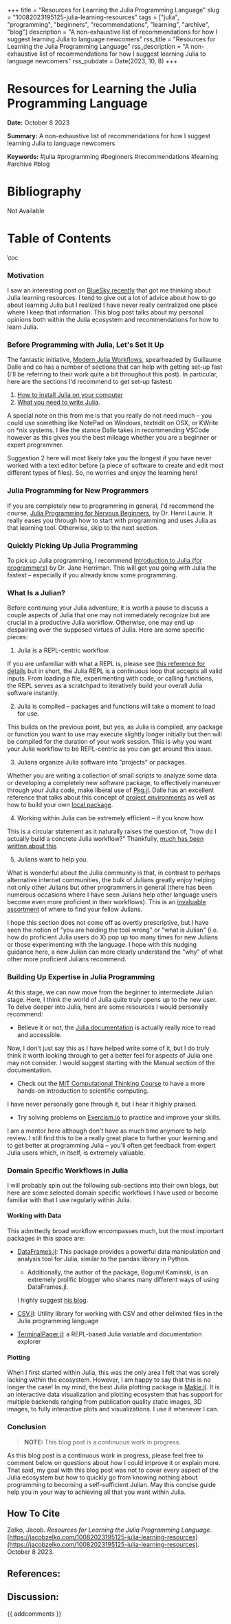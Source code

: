 +++
title = "Resources for Learning the Julia Programming Language"
slug = "10082023195125-julia-learning-resources"
tags = ["julia", "programming", "beginners", "recommendations", "learning", "archive", "blog"]
description = "A non-exhaustive list of recommendations for how I suggest learning Julia to language newcomers"
rss_title = "Resources for Learning the Julia Programming Language"
rss_description = "A non-exhaustive list of recommendations for how I suggest learning Julia to language newcomers"
rss_pubdate = Date(2023, 10, 8)
+++



Resources for Learning the Julia Programming Language
=========

**Date:** October 8 2023

**Summary:** A non-exhaustive list of recommendations for how I suggest learning Julia to language newcomers

**Keywords:** #julia #programming #beginners #recommendations #learning #archive #blog

Bibliography
==========

Not Available

Table of Contents
=========

\toc

### Motivation

I saw an interesting post on [BlueSky recently](https://bsky.app/profile/naturepoker.bsky.social/post/3kb7gi65xqm2a) that got me thinking about Julia learning resources. I tend to give out a lot of advice about how to go about learning Julia but I realized I have never really centralized one place where I keep that information. This blog post talks about my personal opinions both within the Julia ecosystem and recommendations for how to learn Julia.

### Before Programming with Julia, Let's Set It Up

The fantastic initiative, [Modern Julia Workflows](modernjuliaworkflows.github.io/), spearheaded by Guillaume Dalle and co has a number of sections that can help with getting set-up fast (I'll be referring to their work quite a bit throughout this post). In particular, here are the sections I'd recommend to get set-up fastest:

1. [How to install Julia on your computer](https://modernjuliaworkflows.github.io/pages/writing/#installation)
2. [What you need to write Julia](https://modernjuliaworkflows.github.io/pages/writing/#installation).

A special note on this from me is that you really do not need much – you could use something like NotePad on Windows, textedit on OSX, or KWrite on *nix systems. I like the stance Dalle takes in recommending VSCode however as this gives you the best mileage whether you are a beginner or expert programmer.

Suggestion 2 here will most likely take you the longest if you have never worked with a text editor before (a piece of software to create and edit most different types of files). So, no worries and enjoy the learning here!

### Julia Programming for New Programmers

If you are completely new to programming in general, I'd recommend the course, [Julia Programming for Nervous Beginners](https://juliaacademy.com/p/julia-programming-for-nervous-beginners), by Dr. Henri Laurie. It really eases you through how to start with programming and uses Julia as that learning tool. Otherwise, skip to the next section.

### Quickly Picking Up Julia Programming

To pick up Julia programming, I recommend [Introduction to Julia (for programmers)](https://juliaacademy.com/p/intro-to-julia) by Dr. Jane Herriman. This will get you going with Julia the fastest – especially if you already know some programming.

### What Is a Julian?

Before continuing your Julia adventure, it is worth a pause to discuss a couple aspects of Julia that one may not immediately recognize but are crucial in a productive Julia workflow. Otherwise, one may end up despairing over the supposed virtues of Julia. Here are some specific pieces:

1. Julia is a REPL-centric workflow.

If you are unfamiliar with what a REPL is, please see [this reference for details](https://modernjuliaworkflows.github.io/pages/writing/writing/#repl) but in short, the Julia REPL is a continuous loop that accepts all valid inputs. From loading a file, experimenting with code, or calling functions, the REPL serves as a scratchpad to iteratively build your overall Julia software instantly.

2. Julia is compiled – packages and functions will take a moment to load for use.

This builds on the previous point, but yes, as Julia is compiled, any package or function you want to use may execute slightly longer initially but then will be compiled for the duration of your work session. This is why you want your Julia workflow to be REPL-centric as you can get around this issue.

3. Julians organize Julia software into "projects" or packages.

Whether you are writing a collection of small scripts to analyze some data or developing a completely new software package, to effectively maneuver through your Julia code, make liberal use of [Pkg.jl]().  Dalle has an excellent reference that talks about this concept of [project environments](https://modernjuliaworkflows.github.io/pages/writing/writing/#local_packages) as well as how to build your own [local package](https://modernjuliaworkflows.github.io/pages/writing/writing/#local_packages).

4. Working within Julia can be extremely efficient – if you know how.

This is a circular statement as it naturally raises the question of, "how do I actually build a concrete Julia workflow?" Thankfully, [much has been written about this](https://modernjuliaworkflows.github.io/pages/writing/writing/#development_workflow)

5. Julians want to help you.

What is wonderful about the Julia community is that, in contrast to perhaps alternative internet communities, the bulk of Julians greatly enjoy helping not only other Julians but other programmers in general (there has been numerous occasions where I have seen Julians help other language users become even more proficient in their workflows). This is an [invaluable assortment](https://modernjuliaworkflows.github.io/pages/writing/writing/#getting_help) of where to find your fellow Julians.

I hope this section does not come off as overtly prescriptive, but I have seen the notion of "you are holding the tool wrong" or "what is Julian" (i.e. how do proficient Julia users do X) pop up too many times for new Julians or those experimenting with the language. I hope with this nudging guidance here, a new Julian can more clearly understand the "why" of what other more proficient Julians recommend.

### Building Up Expertise in Julia Programming

At this stage, we can now move from the beginner to intermediate Julian stage. Here, I think the world of Julia quite truly opens up to the new user. To delve deeper into Julia, here are some resources I would personally recommend:

  * Believe it or not, the [Julia documentation](https://docs.julialang.org/) is actually really nice to read and accessible.

Now, I don't just say this as I have helped write some of it, but I do truly think it worth looking through to get a better feel for aspects of Julia one may not consider.  I would suggest starting with the Manual section of the documentation.

  * Check out the [MIT Computational Thinking Course](https://computationalthinking.mit.edu/Fall22/) to have a more hands-on introduction to scientific computing.

I have never personally gone through it, but I hear it highly praised.

  * Try solving problems on [Exercism.io](https://exercism.io/tracks/julia) to practice and improve your skills.

I am a mentor here although don't have as much time anymore to help review. I still find this to be a really great place to further your learning and to get better at programming Julia – you'll often get feedback from expert Julia users which, in itself, is extremely valuable.

### Domain Specific Workflows in Julia

I will probably spin out the following sub-sections into their own blogs, but here are some selected domain specific workflows I have used or become familiar with that I use regularly within Julia.

#### Working with Data

This admittedly broad workflow encompasses much, but the most important packages in this space are:

  * [DataFrames.jl](https://dataframes.juliadata.org/stable/): This package provides a powerful data manipulation and analysis tool for Julia, similar to the pandas library in Python. 

      * Additionally, the author of the package, Bogumił Kamiński, is an extremely prolific blogger who shares many different ways of using DataFrames.jl.

    I highly suggest [his blog](https://bkamins.github.io).
  * [CSV.jl](https://csv.juliadata.org/stable/): Utility library for working with CSV and other delimited files in the Julia programming language
  * [TerminalPager.jl](https://github.com/ronisbr/TerminalPager.jl): a REPL-based Julia variable and documentation explorer

#### Plotting

When I first started within Julia, this was the only area I felt that was sorely lacking within the ecosystem. However, I am happy to say that this is no longer the case! In my mind, the best Julia plotting package is [Makie.jl](https://makie.org). It is an interactive data visualization and plotting ecosystem that has support for multiple backends ranging from publication quality static images, 3D images, to fully interactive plots and visualizations. I use it whenever I can.

### Conclusion

> **NOTE:** This blog post is a continuous work in progress.


As this blog post is a continuous work in progress, please feel free to comment below on questions about how I could improve it or explain more. That said, my goal with this blog post was not to cover every aspect of the Julia ecosystem but how to quickly go from knowing nothing about programming to becoming a self-sufficient Julian. May this concise guide help you in your way to achieving all that you want within Julia.
## How To Cite

 Zelko, Jacob. _Resources for Learning the Julia Programming Language_. [https://jacobzelko.com/10082023195125-julia-learning-resources](https://jacobzelko.com/10082023195125-julia-learning-resources). October 8 2023.
## References:
## Discussion: 

{{ addcomments }}

